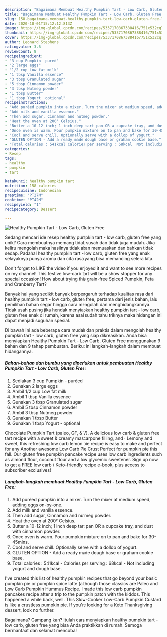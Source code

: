 ```yaml
---
description: "Bagaimana Membuat Healthy Pumpkin Tart - Low Carb, Gluten Free, Lezat Sekali"
title: "Bagaimana Membuat Healthy Pumpkin Tart - Low Carb, Gluten Free, Lezat Sekali"
slug: 158-bagaimana-membuat-healthy-pumpkin-tart-low-carb-gluten-free-lezat-sekali
date: 2020-10-01T15:12:12.813Z
image: https://img-global.cpcdn.com/recipes/5337170867388416/751x532cq70/healthy-pumpkin-tart-low-carb-gluten-free-recipe-main-photo.jpg
thumbnail: https://img-global.cpcdn.com/recipes/5337170867388416/751x532cq70/healthy-pumpkin-tart-low-carb-gluten-free-recipe-main-photo.jpg
cover: https://img-global.cpcdn.com/recipes/5337170867388416/751x532cq70/healthy-pumpkin-tart-low-carb-gluten-free-recipe-main-photo.jpg
author: Leonard Stephens
ratingvalue: 3.6
reviewcount: 8
recipeingredient:
- "3 cup Pumpkin  pured"
- "2 large eggs"
- "1/2 cup Low fat milk"
- "1 tbsp Vanilla essence"
- "3 tbsp Granulated sugar"
- "5 tbsp Cinnamon powder"
- "3 tbsp Nutmeg powder"
- "1 tbsp Butter"
- "1 tbsp Yogurt  optional"
recipeinstructions:
- "Add puréed pumpkin into a mixer. Turn the mixer at medium speed, adding eggs on-by-one."
- "Add milk and vanilla essence."
- "Then add sugar, Cinnamon and nutmeg powder."
- "Heat the oven at 200° Celsius."
- "Butter a 10-12 inch; 1 inch deep tart pan OR a cupcake tray, and dust with cinnamon powder."
- "Once oven is warm. Pour pumpkin mixture on to pan and bake for 30-45mins."
- "Cool and serve chill. Optionally serve with a dollop of yogurt."
- "GLUTEN OPTION - Add a ready made dough base or graham cookie base."
- "Total calories : 541kcal Calories per serving : 68kcal  Not including yogurt and dough base."
categories:
- Resep
tags:
- healthy
- pumpkin
- tart

katakunci: healthy pumpkin tart 
nutrition: 158 calories
recipecuisine: Indonesian
preptime: "PT27M"
cooktime: "PT42M"
recipeyield: "1"
recipecategory: Dessert

---
```



![Healthy Pumpkin Tart - Low Carb, Gluten Free](https://img-global.cpcdn.com/recipes/5337170867388416/751x532cq70/healthy-pumpkin-tart-low-carb-gluten-free-recipe-main-photo.jpg)

Sedang mencari ide resep healthy pumpkin tart - low carb, gluten free yang unik? Cara membuatnya memang tidak susah dan tidak juga mudah. Jika keliru mengolah maka hasilnya tidak akan memuaskan dan bahkan tidak sedap. Padahal healthy pumpkin tart - low carb, gluten free yang enak selayaknya punya aroma dan cita rasa yang bisa memancing selera kita.

Don&#39;t forget to LIKE the video if you enjoyed it and want to see more recipes on my channel! This festive low-carb tart will be a show stopper for any special occasion! How about trying this grain-free Spiced Pumpkin, Feta and Cranberry Tart?

Banyak hal yang sedikit banyak berpengaruh terhadap kualitas rasa dari healthy pumpkin tart - low carb, gluten free, pertama dari jenis bahan, lalu pemilihan bahan segar hingga cara mengolah dan menghidangkannya. Tidak usah pusing jika hendak menyiapkan healthy pumpkin tart - low carb, gluten free enak di rumah, karena asal sudah tahu triknya maka hidangan ini dapat menjadi suguhan spesial.


Di bawah ini ada beberapa cara mudah dan praktis dalam mengolah healthy pumpkin tart - low carb, gluten free yang siap dikreasikan. Anda bisa menyiapkan Healthy Pumpkin Tart - Low Carb, Gluten Free menggunakan 9 bahan dan 9 tahap pembuatan. Berikut ini langkah-langkah dalam membuat hidangannya.

<!--inarticleads1-->

##### Bahan-bahan dan bumbu yang diperlukan untuk pembuatan Healthy Pumpkin Tart - Low Carb, Gluten Free:

1. Sediakan 3 cup Pumpkin - puréed
1. Gunakan 2 large eggs
1. Ambil 1/2 cup Low fat milk
1. Ambil 1 tbsp Vanilla essence
1. Gunakan 3 tbsp Granulated sugar
1. Ambil 5 tbsp Cinnamon powder
1. Ambil 3 tbsp Nutmeg powder
1. Gunakan 1 tbsp Butter
1. Gunakan 1 tbsp Yogurt - optional


Chocolate Pumpkin Tart (paleo, GF, &amp; V). A delicious low carb &amp; gluten free tart recipe with a sweet &amp; creamy mascarpone filling, and · Lemony and sweet, this refreshing low carb lemon pie recipe is easy to make and perfect for any Another awesome Low Carb Pie Crust Perfect for pumpkin pie this fall. Our gluten free pumpkin pancake recipe uses low carb ingredients such as almond flour, coconut flour and a low glycemic sweetener. Sign up now to get a FREE low carb / Keto-friendly recipe e-book, plus access to subscriber exclusives! 

<!--inarticleads2-->

##### Langkah-langkah membuat Healthy Pumpkin Tart - Low Carb, Gluten Free:

1. Add puréed pumpkin into a mixer. Turn the mixer at medium speed, adding eggs on-by-one.
1. Add milk and vanilla essence.
1. Then add sugar, Cinnamon and nutmeg powder.
1. Heat the oven at 200° Celsius.
1. Butter a 10-12 inch; 1 inch deep tart pan OR a cupcake tray, and dust with cinnamon powder.
1. Once oven is warm. Pour pumpkin mixture on to pan and bake for 30-45mins.
1. Cool and serve chill. Optionally serve with a dollop of yogurt.
1. GLUTEN OPTION - Add a ready made dough base or graham cookie base.
1. Total calories : 541kcal - Calories per serving : 68kcal  - Not including yogurt and dough base.


I&#39;ve created this list of healthy pumpkin recipes that go beyond your basic pumpkin pie or pumpkin spice latte (although those classics are Paleo and Low Carb Pumpkin Hummus Recipe. I made this low carb pumpkin pancakes recipe after a trip to the pumpkin patch with the kiddos. This happened a while back, well. This Slow-Cooker Low-Carb Pumpkin Custard is like a crustless pumpkin pie. If you&#39;re looking for a Keto Thanksgiving dessert, look no further. 

Bagaimana? Gampang kan? Itulah cara menyiapkan healthy pumpkin tart - low carb, gluten free yang bisa Anda praktikkan di rumah. Semoga bermanfaat dan selamat mencoba!
